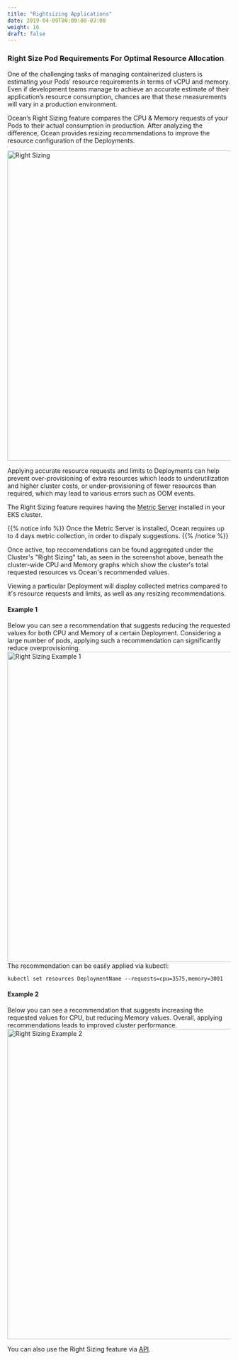 ```yaml
---
title: "Rightsizing Applications"
date: 2019-04-09T00:00:00-03:00
weight: 16
draft: false
---
```


### Right Size Pod Requirements For Optimal Resource Allocation
One of the challenging tasks of managing containerized clusters is estimating your Pods’ resource requirements in terms of vCPU and memory. Even if development teams manage to achieve an accurate estimate of their application’s resource consumption, chances are that these measurements will vary in a production environment.

Ocean’s Right Sizing feature compares the CPU & Memory requests of your Pods to their actual consumption in production. After analyzing the difference, Ocean provides resizing recommendations to improve the resource configuration of the Deployments.

<img src="/images/ocean/rightsizing.png" alt="Right Sizing" width="700"/>

Applying accurate resource requests and limits to Deployments can help prevent over-provisioning of extra resources which leads to underutilization and higher cluster costs, or under-provisioning of fewer resources than required, which may lead to various errors such as OOM events.

The Right Sizing feature requires having the [Metric Server](https://github.com/kubernetes-incubator/metrics-server#deployment) installed in your EKS cluster. 

{{% notice info %}}
Once the Metric Server is installed, Ocean requires up to 4 days metric collection, in order to dispaly suggestions.
{{% /notice %}}

Once active, top reccomendations can be found aggregated under the Cluster's "Right Sizing" tab, as seen in the screenshot above, beneath the cluster-wide CPU and Memory graphs which show the cluster's total requested resources vs Ocean's recommended values.

Viewing a particular Deployment will display collected metrics compared to it's resource requests and limits, as well as any resizing recommendations.

#### Example 1
Below you can see a recommendation that suggests reducing the requested values for both CPU and Memory of a certain Deployment. Considering a large number of pods, applying such a recommendation can significantly reduce overprovisioning.
<img src="/images/ocean/rightsizing_1.png" alt="Right Sizing Example 1" width="700"/>
The recommendation can be easily applied via kubectl:

`kubectl set resources DeploymentName --requests=cpu=3575,memory=3001`

#### Example 2
Below you can see a recommendation that suggests increasing the requested values for CPU, but reducing Memory values. Overall, applying recommendations leads to improved cluster performance.
<img src="/images/ocean/rightsizing_2.png" alt="Right Sizing Example 2" width="700"/>

You can also use the Right Sizing feature via [API](https://api.spotinst.com/spotinst-api/ocean/ocean-cloud-api/ocean-for-aws/get-right-sizing-recommendations/).

